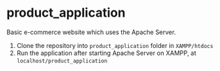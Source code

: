 # product_application
Basic e-commerce website which uses the Apache Server. 
1. Clone the repository into `product_application` folder in `XAMPP/htdocs`
2. Run the application after starting Apache Server on XAMPP, at `localhost/product_application`